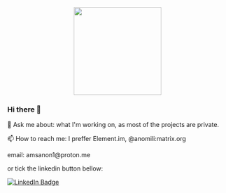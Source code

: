 
<div id="header" align="center">
  <img src="https://media.giphy.com/media/xTcnSWYZvafyhEACBO/giphy.gif" width="200"/>
</div>

### Hi there 👋

💬 Ask me about: what I'm working on, as most of the projects are private.
<p>
📫 How to reach me: I preffer Element.im, @anomili:matrix.org 
  <p>
    email: amsanon1@proton.me
    <p>
    or tick the linkedin button bellow:
  <p>
<div id="badges">
  <a href="www.linkedin.com/in/aaron-jrnetworksecurityengineer">
  <img src="https://img.shields.io/badge/LinkedIn-blue?style=for-the-badge&logo=linkedin&logoColor=white" alt="LinkedIn Badge"/>
</div>



<!--
**aaronms1/aaronms1** is a ✨ _special_ ✨ repository because its `README.md` (this file) appears on your GitHub profile.

Here are some ideas to get you started:

- 🔭 I’m currently working on ...
🌱 I’m currently learning Backend development
👯 I’m looking to collaborate on anything
- 🤔 I’m looking for help with ...
💬 Ask me about: what I'm working on, as most of the projects are private.
📫 How to reach me: I preffer Element.im, @anomili:matrix.org 
            email: amsanon1@proton.me
            or tick the linkedin button bellow:
<div id="badges">
  <a href="www.linkedin.com/in/aaron-jrnetworksecurityengineer">
  <img src="https://img.shields.io/badge/LinkedIn-blue?style=for-the-badge&logo=linkedin&logoColor=white" alt="LinkedIn Badge"/>
</div>

- 😄 Pronouns: ...
- ⚡ Fun fact: ...
-->
